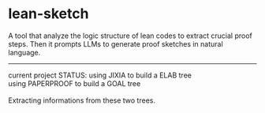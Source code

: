 # lean-sketch

A tool that analyze the logic structure of lean codes to extract crucial proof steps. Then it prompts LLMs to generate proof sketches in natural language.
_________________________________________________________________________________________________________________________________________________________


current project STATUS: 
  using JIXIA to build a ELAB tree      
  using PAPERPROOF to build a GOAL tree      
  <br>
  Extracting informations from these two trees.
